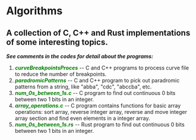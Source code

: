 # Algorithms
## A collection of C, C++ and Rust implementations of some interesting topics.

***See comments in the codes for detail about the programs:***

1. <span style="color:green">***curveBreakpointsProces***</span> -- C and C++ programs to process curve file to reduce the number of breakpoints.   
2. <span style="color:green">***paradromicPatterns***</span>    -- C and C++ program to pick out paradromic patterns from a string, like "abba", "cdc", "abccba", etc.   
3. <span style="color:green">***num_0s_between_1s.c***</span>   -- C program to find out continuous 0 bits between two 1 bits in an integer.
4. <span style="color:green">***array_operations.c***</span>   -- C program contains functions for basic array operations: sort array, reverse integer array, reverse and move integer array section and find even elements in a integer array.   
5. <span style="color:green">***num_0s_between_1s.rs***</span>  -- Rust program to find out continuous 0 bits between two 1 bits in an integer.  
